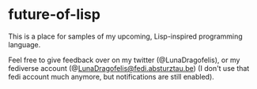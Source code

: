# future-of-lisp

This is a place for samples of my upcoming, Lisp-inspired programming language.

Feel free to give feedback over on my twitter (@LunaDragofelis), or my fediverse account (@LunaDragofelis@fedi.absturztau.be) (I don't use that fedi account much anymore, but notifications are still enabled).
